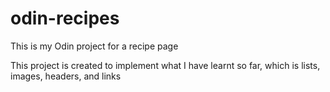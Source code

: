# odin-recipes

This is my Odin project for a recipe page

This project is created to implement what I have learnt so far, which is lists, images, headers, and links
